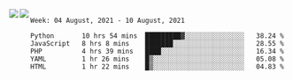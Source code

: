 <a href="https://github.com/anuraghazra/github-readme-stats">
  <img align="left" src="https://github-readme-stats.vercel.app/api?username=Tanesan&count_private=true&show_icons=true" />
</a>
<a href="https://github.com/anuraghazra/github-readme-stats">
  <img align="left" src="https://github-readme-stats.vercel.app/api/top-langs/?username=Tanesan" />
</a>

<!--START_SECTION:waka-->
```text
Week: 04 August, 2021 - 10 August, 2021

Python       10 hrs 54 mins  █████████▓░░░░░░░░░░░░░░░   38.24 % 
JavaScript   8 hrs 8 mins    ███████░░░░░░░░░░░░░░░░░░   28.55 % 
PHP          4 hrs 39 mins   ████░░░░░░░░░░░░░░░░░░░░░   16.34 % 
YAML         1 hr 26 mins    █▒░░░░░░░░░░░░░░░░░░░░░░░   05.08 % 
HTML         1 hr 22 mins    █▒░░░░░░░░░░░░░░░░░░░░░░░   04.83 % 
```
<!--END_SECTION:waka-->

